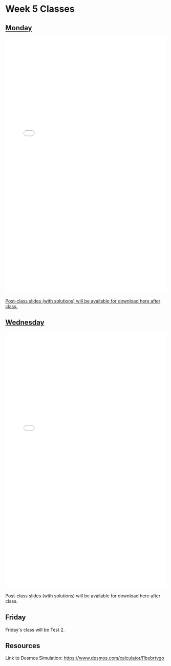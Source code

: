 # Week 5 Classes

## [Monday](https://github.com/ubco-cmps/phys111_course/raw/main/files/Class05A.pdf)

<iframe src="../../Class05A.pdf" width="100%" height="800px" frameBorder="0"> </iframe>

[Post-class slides (with solutions) will be available for download here after class.](https://github.com/ubco-cmps/phys111_course/raw/main/files/Class05A_post.pdf)

## [Wednesday](https://github.com/ubco-cmps/phys111_course/raw/main/files/Class05B.pdf)

<iframe src="../../Class05B.pdf" width="100%" height="800px" frameBorder="0"> </iframe>

Post-class slides (with solutions) will be available for download here after class.[](https://github.com/ubco-cmps/phys111_course/raw/main/files/Class05B_post.pdf)

## Friday

Friday's class will be Test 2.

## Resources

Link to Desmos Simulation: https://www.desmos.com/calculator/l1bebrtvgo